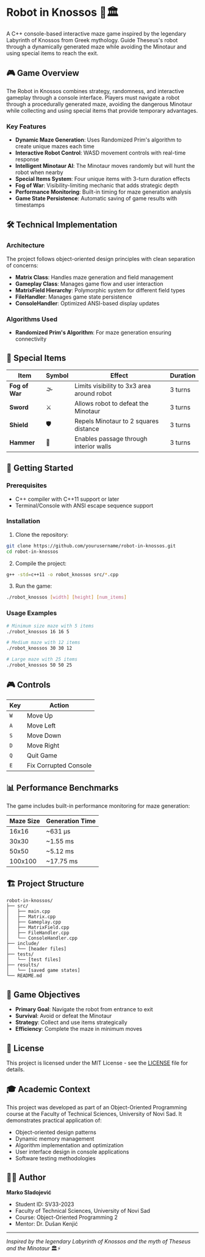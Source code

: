 # Robot in Knossos 🤖🏛️

A C++ console-based interactive maze game inspired by the legendary Labyrinth of Knossos from Greek mythology. Guide Theseus's robot through a dynamically generated maze while avoiding the Minotaur and using special items to reach the exit.

## 🎮 Game Overview

The Robot in Knossos combines strategy, randomness, and interactive gameplay through a console interface. Players must navigate a robot through a procedurally generated maze, avoiding the dangerous Minotaur while collecting and using special items that provide temporary advantages.

### Key Features

- **Dynamic Maze Generation**: Uses Randomized Prim's algorithm to create unique mazes each time
- **Interactive Robot Control**: WASD movement controls with real-time response
- **Intelligent Minotaur AI**: The Minotaur moves randomly but will hunt the robot when nearby
- **Special Items System**: Four unique items with 3-turn duration effects
- **Fog of War**: Visibility-limiting mechanic that adds strategic depth
- **Performance Monitoring**: Built-in timing for maze generation analysis
- **Game State Persistence**: Automatic saving of game results with timestamps

## 🛠️ Technical Implementation

### Architecture

The project follows object-oriented design principles with clean separation of concerns:

- **Matrix Class**: Handles maze generation and field management
- **Gameplay Class**: Manages game flow and user interaction
- **MatrixField Hierarchy**: Polymorphic system for different field types
- **FileHandler**: Manages game state persistence
- **ConsoleHandler**: Optimized ANSI-based display updates

### Algorithms Used

- **Randomized Prim's Algorithm**: For maze generation ensuring connectivity

## 🎯 Special Items

| Item | Symbol | Effect | Duration |
|------|---------|---------|----------|
| **Fog of War** | 🌫️ | Limits visibility to 3x3 area around robot | 3 turns |
| **Sword** | ⚔️ | Allows robot to defeat the Minotaur | 3 turns |
| **Shield** | 🛡️ | Repels Minotaur to 2 squares distance | 3 turns |
| **Hammer** | 🔨 | Enables passage through interior walls | 3 turns |

## 🚀 Getting Started

### Prerequisites

- C++ compiler with C++11 support or later
- Terminal/Console with ANSI escape sequence support

### Installation

1. Clone the repository:
```bash
git clone https://github.com/yourusername/robot-in-knossos.git
cd robot-in-knossos
```

2. Compile the project:
```bash
g++ -std=c++11 -o robot_knossos src/*.cpp
```

3. Run the game:
```bash
./robot_knossos [width] [height] [num_items]
```

### Usage Examples

```bash
# Minimum size maze with 5 items
./robot_knossos 16 16 5

# Medium maze with 12 items  
./robot_knossos 30 30 12

# Large maze with 25 items
./robot_knossos 50 50 25
```

## 🎮 Controls

| Key | Action |
|-----|--------|
| `W` | Move Up |
| `A` | Move Left |
| `S` | Move Down |
| `D` | Move Right |
| `Q` | Quit Game |
| `E` | Fix Corrupted Console |

## 📊 Performance Benchmarks

The game includes built-in performance monitoring for maze generation:

| Maze Size | Generation Time |
|-----------|----------------|
| 16x16     | ~631 μs       |
| 30x30     | ~1.55 ms      |
| 50x50     | ~5.12 ms      |
| 100x100   | ~17.75 ms     |

## 🏗️ Project Structure

```
robot-in-knossos/
├── src/
│   ├── main.cpp
│   ├── Matrix.cpp
│   ├── Gameplay.cpp
│   ├── MatrixField.cpp
│   ├── FileHandler.cpp
│   └── ConsoleHandler.cpp
├── include/
│   └── [header files]
├── tests/
│   └── [test files]
├── results/
│   └── [saved game states]
└── README.md
```

## 🎯 Game Objectives

- **Primary Goal**: Navigate the robot from entrance to exit
- **Survival**: Avoid or defeat the Minotaur
- **Strategy**: Collect and use items strategically
- **Efficiency**: Complete the maze in minimum moves

## 📄 License

This project is licensed under the MIT License - see the [LICENSE](LICENSE) file for details.

## 🎓 Academic Context

This project was developed as part of an Object-Oriented Programming course at the Faculty of Technical Sciences, University of Novi Sad. It demonstrates practical application of:

- Object-oriented design patterns
- Dynamic memory management
- Algorithm implementation and optimization
- User interface design in console applications
- Software testing methodologies

## 👨‍💻 Author

**Marko Sladojević**
- Student ID: SV33-2023
- Faculty of Technical Sciences, University of Novi Sad
- Course: Object-Oriented Programming 2
- Mentor: Dr. Dušan Kenjić

---

*Inspired by the legendary Labyrinth of Knossos and the myth of Theseus and the Minotaur* 🏛️⚡
